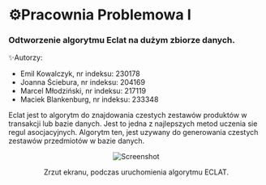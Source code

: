 # ⚙️Pracownia Problemowa I 
### Odtworzenie algorytmu Eclat na dużym zbiorze danych. 

✨Autorzy: 
- Emil Kowalczyk, nr indeksu: 230178 
- Joanna Ściebura, nr indeksu: 204169
- Marcel Młodziński, nr indeksu: 217119
- Maciek Blankenburg, nr indeksu: 233348

Eclat jest to algorytm do znajdowania czestych zestawów produktów w transakcji lub bazie danych. Jest to jedna z najlepszych metod uczenia sie regul
asocjacyjnych. Algorytm ten, jest uzywany do generowania czestych zestawów
przedmiotów w bazie danych.


<p align="center">
  <img src="https://user-images.githubusercontent.com/58309339/123156541-b5b31880-d469-11eb-824f-9546455d889f.png" title="Screenshot"/>
</p>
<p align="center"> Zrzut ekranu, podczas uruchomienia algorytmu ECLAT. </p>



